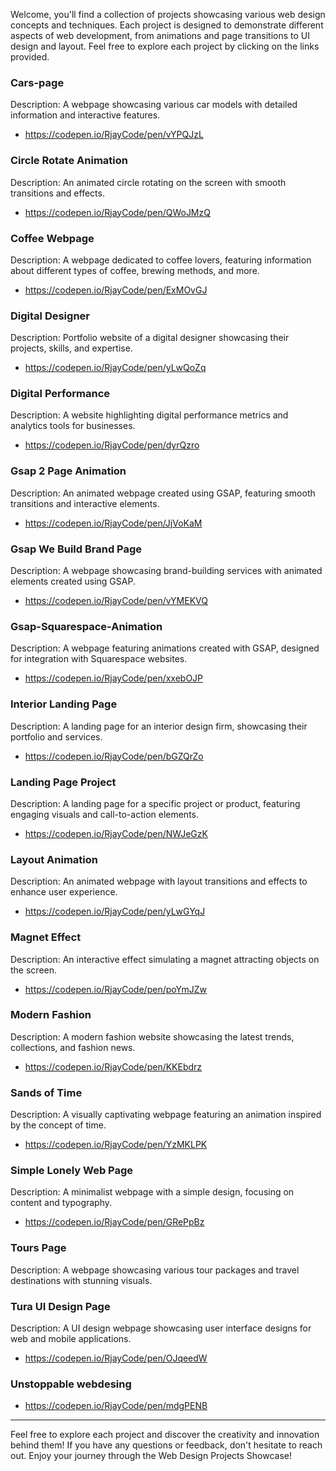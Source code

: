 
Welcome, you'll find a collection of projects showcasing various web design concepts and techniques. Each project is designed to demonstrate different aspects of web development, from animations and page transitions to UI design and layout. Feel free to explore each project by clicking on the links provided.

### Cars-page
Description: A webpage showcasing various car models with detailed information and interactive features.
- https://codepen.io/RjayCode/pen/vYPQJzL

### Circle Rotate Animation
Description: An animated circle rotating on the screen with smooth transitions and effects.
- https://codepen.io/RjayCode/pen/QWoJMzQ

### Coffee Webpage
Description: A webpage dedicated to coffee lovers, featuring information about different types of coffee, brewing methods, and more.
- https://codepen.io/RjayCode/pen/ExMOvGJ

### Digital Designer
Description: Portfolio website of a digital designer showcasing their projects, skills, and expertise.
- https://codepen.io/RjayCode/pen/yLwQoZq

### Digital Performance
Description: A website highlighting digital performance metrics and analytics tools for businesses.
- https://codepen.io/RjayCode/pen/dyrQzro

### Gsap 2 Page Animation
Description: An animated webpage created using GSAP, featuring smooth transitions and interactive elements.
- https://codepen.io/RjayCode/pen/JjVoKaM

### Gsap We Build Brand Page
Description: A webpage showcasing brand-building services with animated elements created using GSAP.
- https://codepen.io/RjayCode/pen/vYMEKVQ

### Gsap-Squarespace-Animation
Description: A webpage featuring animations created with GSAP, designed for integration with Squarespace websites.
- https://codepen.io/RjayCode/pen/xxebOJP

### Interior Landing Page
Description: A landing page for an interior design firm, showcasing their portfolio and services.
- https://codepen.io/RjayCode/pen/bGZQrZo

### Landing Page Project
Description: A landing page for a specific project or product, featuring engaging visuals and call-to-action elements.
- https://codepen.io/RjayCode/pen/NWJeGzK

### Layout Animation
Description: An animated webpage with layout transitions and effects to enhance user experience.
- https://codepen.io/RjayCode/pen/yLwGYqJ

### Magnet Effect
Description: An interactive effect simulating a magnet attracting objects on the screen.
- https://codepen.io/RjayCode/pen/poYmJZw

### Modern Fashion
Description: A modern fashion website showcasing the latest trends, collections, and fashion news.
- https://codepen.io/RjayCode/pen/KKEbdrz

### Sands of Time
Description: A visually captivating webpage featuring an animation inspired by the concept of time.
- https://codepen.io/RjayCode/pen/YzMKLPK

### Simple Lonely Web Page
Description: A minimalist webpage with a simple design, focusing on content and typography.
- https://codepen.io/RjayCode/pen/GRePpBz

### Tours Page
Description: A webpage showcasing various tour packages and travel destinations with stunning visuals.

### Tura UI Design Page
Description: A UI design webpage showcasing user interface designs for web and mobile applications.
- https://codepen.io/RjayCode/pen/OJqeedW

### Unstoppable webdesing
- https://codepen.io/RjayCode/pen/mdgPENB

---

Feel free to explore each project and discover the creativity and innovation behind them! If you have any questions or feedback, don't hesitate to reach out. Enjoy your journey through the Web Design Projects Showcase!
